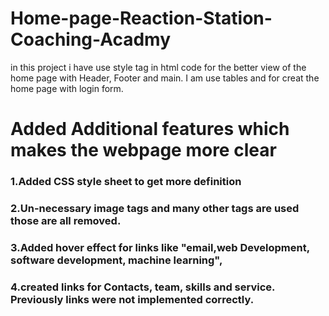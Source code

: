 # Home-page-Reaction-Station-Coaching-Acadmy
in this project i have use style tag in html code for the better view of the home page with Header, Footer and main. I am use tables and for creat the home page with login form.

# Added Additional features which makes the webpage more clear
### 1.Added CSS style sheet to get more definition
### 2.Un-necessary  image tags and many other tags are used those are all removed.
### 3.Added hover effect for links like "email,web Development, software development, machine learning",
### 4.created links for Contacts, team, skills and service. Previously links were not implemented correctly.


